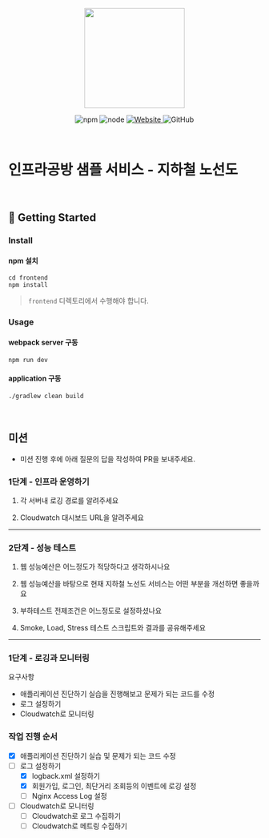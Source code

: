 <p align="center">
    <img width="200px;" src="https://raw.githubusercontent.com/woowacourse/atdd-subway-admin-frontend/master/images/main_logo.png"/>
</p>
<p align="center">
  <img alt="npm" src="https://img.shields.io/badge/npm-%3E%3D%205.5.0-blue">
  <img alt="node" src="https://img.shields.io/badge/node-%3E%3D%209.3.0-blue">
  <a href="https://edu.nextstep.camp/c/R89PYi5H" alt="nextstep atdd">
    <img alt="Website" src="https://img.shields.io/website?url=https%3A%2F%2Fedu.nextstep.camp%2Fc%2FR89PYi5H">
  </a>
  <img alt="GitHub" src="https://img.shields.io/github/license/next-step/atdd-subway-service">
</p>

<br>

# 인프라공방 샘플 서비스 - 지하철 노선도

<br>

## 🚀 Getting Started

### Install
#### npm 설치
```
cd frontend
npm install
```
> `frontend` 디렉토리에서 수행해야 합니다.

### Usage
#### webpack server 구동
```
npm run dev
```
#### application 구동
```
./gradlew clean build
```
<br>

## 미션

* 미션 진행 후에 아래 질문의 답을 작성하여 PR을 보내주세요.

### 1단계 - 인프라 운영하기
1. 각 서버내 로깅 경로를 알려주세요

2. Cloudwatch 대시보드 URL을 알려주세요

---

### 2단계 - 성능 테스트
1. 웹 성능예산은 어느정도가 적당하다고 생각하시나요

2. 웹 성능예산을 바탕으로 현재 지하철 노선도 서비스는 어떤 부분을 개선하면 좋을까요

3. 부하테스트 전제조건은 어느정도로 설정하셨나요

4. Smoke, Load, Stress 테스트 스크립트와 결과를 공유해주세요

---

### 1단계 - 로깅과 모니터링
요구사항
* 애플리케이션 진단하기 실습을 진행해보고 문제가 되는 코드를 수정
* 로그 설정하기
* Cloudwatch로 모니터링

### 작업 진행 순서
* [x] 애플리케이션 진단하기 실습 및 문제가 되는 코드 수정
* [ ] 로그 설정하기
    * [x] logback.xml 설정하기
    * [x] 회원가입, 로그인, 최단거리 조회등의 이벤트에 로깅 설정
    * [ ] Nginx Access Log 설정
* [ ] Cloudwatch로 모니터링
    * [ ] Cloudwatch로 로그 수집하기
    * [ ] Cloudwatch로 메트링 수집하기
